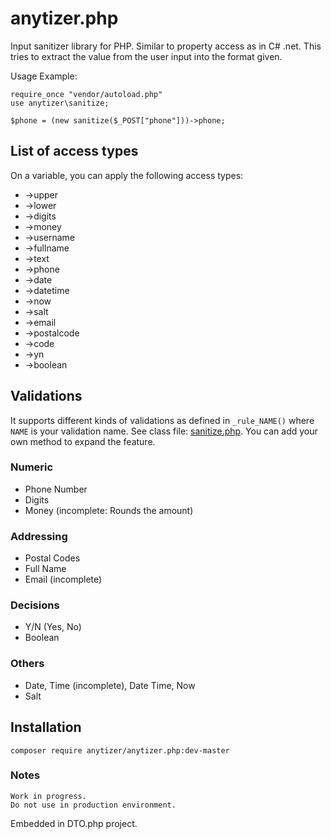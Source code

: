# anytizer.php

Input sanitizer library for PHP. Similar to property access as in C# .net.
This tries to extract the value from the user input into the format given.

Usage Example:

    require_once "vendor/autoload.php"
    use anytizer\sanitize;
    
    $phone = (new sanitize($_POST["phone"]))->phone;


## List of access types

On a variable, you can apply the following access types:

- ->upper
- ->lower
- ->digits
- ->money
- ->username
- ->fullname
- ->text
- ->phone
- ->date
- ->datetime
- ->now
- ->salt
- ->email
- ->postalcode
- ->code
- ->yn
- ->boolean




## Validations

It supports different kinds of validations as defined in `_rule_NAME()` where `NAME` is your validation name. See class file: [sanitize.php](src/anytizer/sanitize.php). You can add your own method to expand the feature.


### Numeric

  - Phone Number
  - Digits
  - Money (incomplete: Rounds the amount)


### Addressing

  - Postal Codes
  - Full Name
  - Email (incomplete)


### Decisions

  - Y/N (Yes, No)
  - Boolean


### Others

  - Date, Time (incomplete), Date Time, Now
  - Salt


## Installation

    composer require anytizer/anytizer.php:dev-master


### Notes

	Work in progress.
	Do not use in production environment.
  Embedded in DTO.php project.
